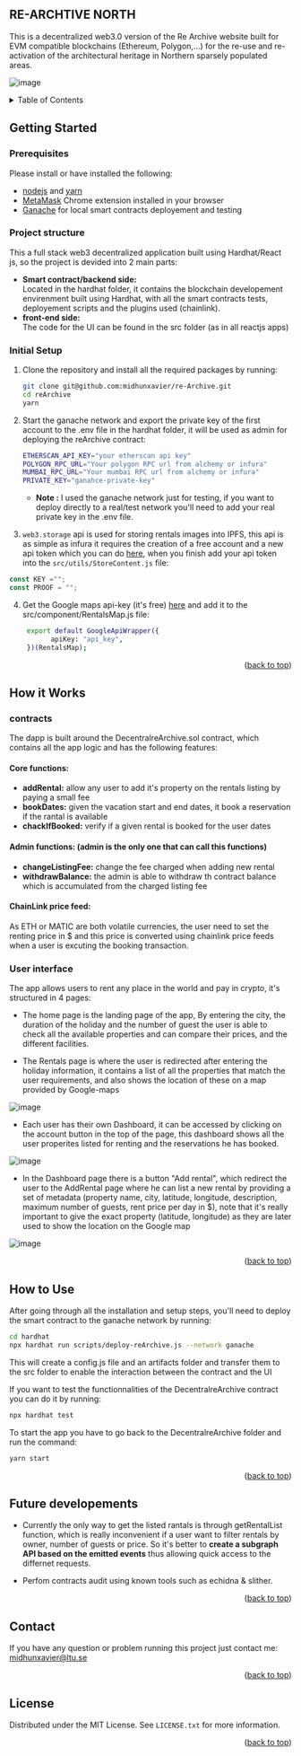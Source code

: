 <div id="top"></div>

<!-- ABOUT THE PROJECT -->

## RE-ARCHTIVE NORTH

This is a decentralized web3.0 version of the Re Archive website built for EVM compatible blockchains (Ethereum, Polygon,...) for the re-use and re-activation
of the architectural heritage in Northern sparsely populated areas.

![image](https://github.com/user-attachments/assets/9bfe4d45-b030-424d-8a21-e6deaaa3d159)

</p>
<details>
  <summary>Table of Contents</summary>
  <ol>
    <li>
      <a href="#getting-started">Getting Started</a>
      <ul>
       <li><a href="#prerequisites">Prerequisites</a></li>
       <li><a href="#project-structure">Project structure</a></li>
       <li><a href="#initial-setup">Initial Setup</a></li>
      </ul>
    </li>
    <li>
      <a href="#how-it-works">How it Works</a>
     <ul>
       <li><a href="#contracts">Contracts</a></li>
       <li><a href="#user-interface">User interface</a></li>
      </ul>
    </li>
    <li><a href="#how-to-use">How to Use</a></li>
    <li><a href="#future-developements">Future developements</a></li>
    <li><a href="#contact">Contact</a></li>
    <li><a href="#license">License</a></li>
  </ol>
</details>

<!-- GETTING STARTED -->

## Getting Started

### Prerequisites

Please install or have installed the following:

- [nodejs](https://nodejs.org/en/download/) and [yarn](https://classic.yarnpkg.com/en/)
- [MetaMask](https://chrome.google.com/webstore/detail/metamask/nkbihfbeogaeaoehlefnkodbefgpgknn) Chrome extension installed in your browser
- [Ganache](https://trufflesuite.com/ganache/) for local smart contracts deployement and testing

### Project structure

This a full stack web3 decentralized application built using Hardhat/React js, so the project is devided into 2 main parts:

<ul>
 <li><b>Smart contract/backend side:</b></li>
 Located in the hardhat folder, it contains the blockchain developement envirenment built using Hardhat, with all the smart contracts tests, deployement scripts and the plugins used (chainlink). 
  <li><b>front-end side:</b></li>
The code for the UI can be found in the src folder (as in all reactjs apps)
</ul>

### Initial Setup

1. Clone the repository and install all the required packages by running:
   ```sh
   git clone git@github.com:midhunxavier/re-Archive.git
   cd reArchive
   yarn
   ```
2. Start the ganache network and export the private key of the first account to the .env file in the hardhat folder, it will be used as admin for deploying the reArchive contract:

   ```sh
   ETHERSCAN_API_KEY="your etherscan api key"
   POLYGON_RPC_URL="Your polygon RPC url from alchemy or infura"
   MUMBAI_RPC_URL="Your mumbai RPC url from alchemy or infura"
   PRIVATE_KEY="ganahce-private-key"
   ```

   - <b>Note :</b> I used the ganache network just for testing, if you want to deploy directly to a real/test network you'll need to add your real private key in the .env file.

3.  `web3.storage` api is used for storing rentals images into IPFS, this api is as simple as infura it requires the creation of a free account and a new api token which you can do [here](https://web3.storage), when you finish add your api token into the `src/utils/StoreContent.js` file:
   ```js
   const KEY ="";
   const PROOF = "";
   ```
4. Get the Google maps api-key (it's free) [here](https://developers.google.com/maps/documentation/embed/get-api-key) and add it to the src/component/RentalsMap.js file:
   ```sh
    export default GoogleApiWrapper({
          apiKey: "api_key",
    })(RentalsMap);
   ```
   <p align="right">(<a href="#top">back to top</a>)</p>

<!-- Working EXAMPLES -->

## How it Works

### contracts

The dapp is built around the DecentralreArchive.sol contract, which contains all the app logic and has the following features:

<h4>Core functions:</h4>
<ul>
  <li><b>addRental:</b> allow any user to add it's property on the rentals listing by paying a small fee</li>
  <li><b>bookDates:</b> given the vacation start and end dates, it book a reservation if the rantal is available</li>
  <li><b>chackIfBooked:</b> verify if a given rental is booked for the user dates</li>
</ul>

<h4>Admin functions: (admin is the only one that can call this functions)</h4>
<ul>
  <li><b>changeListingFee:</b> change the fee charged when adding new rental</li>
  <li><b>withdrawBalance:</b> the admin is able to withdraw th contract balance which is accumulated from the charged listing fee</li>
</ul>
<h4>ChainLink price feed:</h4>

As ETH or MATIC are both volatile currencies, the user need to set the renting price in $ and this price is converted using chainlink price feeds when a user is excuting the booking transaction.

### User interface

The app allows users to rent any place in the world and pay in crypto, it's structured in 4 pages:

- The home page is the landing page of the app, By entering the city, the duration of the holiday and the number of guest the user is able to check all the available properties and can compare their prices, and the different facilities.

- The Rentals page is where the user is redirected after entering the holiday information, it contains a list of all the properties that match the user
  requirements, and also shows the location of these on a map provided by Google-maps

![image](https://github.com/user-attachments/assets/68baa2a8-cabb-4cc1-b3e5-deccb190d880)

- Each user has their own Dashboard, it can be accessed by clicking on the account button in the top of the page, this dashboard shows all the user properites listed for renting and the reservations he has booked.

![image](https://github.com/user-attachments/assets/4710522f-f9b1-44c9-a279-fbdd771cdc15)

- In the Dashboard page there is a button "Add rental", which redirect the user to the AddRental page where he can list a new rental by providing a set of metadata (property name, city, latitude, longitude, description, maximum number of guests, rent price per day in $), note that it's really important to give the exact property (latitude, longitude) as they are later used to show the location on the Google map

![image](https://github.com/user-attachments/assets/dec5561e-6b0f-44a3-83e1-7ba7bcabbca6)

<p align="right">(<a href="#top">back to top</a>)</p>

<!-- USAGE EXAMPLES -->

## How to Use

After going through all the installation and setup steps, you'll need to deploy the smart contract to the ganache network by running:

```sh
cd hardhat
npx hardhat run scripts/deploy-reArchive.js --network ganache
```

This will create a config.js file and an artifacts folder and transfer them to the src folder to enable the interaction between the contract and the UI

If you want to test the functionnalities of the DecentralreArchive contract you can do it by running:

```sh
npx hardhat test
```

To start the app you have to go back to the DecentralreArchive folder and run the command:

```sh
yarn start
```

<p align="right">(<a href="#top">back to top</a>)</p>

<!-- FUTURE DEVELOPEMENT -->

## Future developements

- Currently the only way to get the listed rantals is through getRentalList function, which is really inconvenient if a user want to filter rentals by owner, number of guests or price. So it's better to <b>create a subgraph API based on the emitted events</b> thus allowing quick access to the differnet requests.

- Perfom contracts audit using known tools such as echidna & slither.

<p align="right">(<a href="#top">back to top</a>)</p>

<!-- Contact -->

## Contact

If you have any question or problem running this project just contact me: midhunxavier@ltu.se

<p align="right">(<a href="#top">back to top</a>)</p>

<!-- LICENSE -->

## License

Distributed under the MIT License. See `LICENSE.txt` for more information.

<p align="right">(<a href="#top">back to top</a>)</p>
